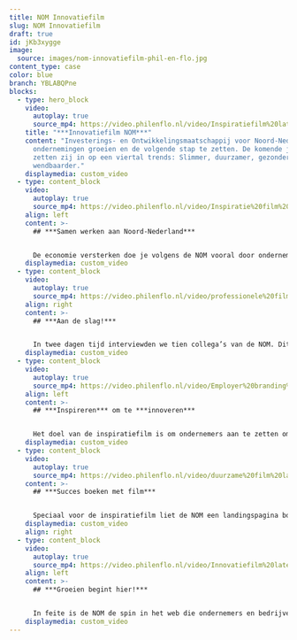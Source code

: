 ```yaml
---
title: NOM Innovatiefilm
slug: NOM Innovatiefilm
draft: true
id: jKb3xygge
image:
  source: images/nom-innovatiefilm-phil-en-flo.jpg
content_type: case
color: blue
branch: YBLABQPne
blocks:
  - type: hero_block
    video:
      autoplay: true
      source_mp4: https://video.philenflo.nl/video/Inspiratiefilm%20laten%20maken%20NOM%20-%20Phil%20en%20Flo.mp4
    title: "***Innovatiefilm NOM***"
    content: "Investerings- en Ontwikkelingsmaatschappij voor Noord-Nederland helpt
      ondernemingen groeien en de volgende stap te zetten. De komende jaren
      zetten zij in op een viertal trends: Slimmer, duurzamer, gezonder,
      wendbaarder."
    displaymedia: custom_video
  - type: content_block
    video:
      autoplay: true
      source_mp4: https://video.philenflo.nl/video/Inspiratie%20film%20NOM%20-%20Phil%20en%20Flo.mp4
    align: left
    content: >-
      ## ***Samen werken aan Noord-Nederland***


      De economie versterken doe je volgens de NOM vooral door ondernemingen zelf te versterken. Daarom vroegen Sander en Annemarie ons om een inspirerende film neer te zetten waarin we de ondernemers van Noord-Nederland aanspreken om samen met de NOM en andere ondernemers aan de slag te gaan met de vier genoemde trends.
    displaymedia: custom_video
  - type: content_block
    video:
      autoplay: true
      source_mp4: https://video.philenflo.nl/video/professionele%20film%20laten%20maken%20NOM%20-%20Phil%20en%20Flo.mp4
    align: right
    content: >-
      ## ***Aan de slag!***


      In twee dagen tijd interviewden we tien collega’s van de NOM. Dit deden we in de drie noordelijke provincies op zes locaties. Als filmcrew kregen we een kijkje in de keuken bij allerlei innovatieve bedrijven die elk op hun eigen wijze invulling geven aan de vier trends.
    displaymedia: custom_video
  - type: content_block
    video:
      autoplay: true
      source_mp4: https://video.philenflo.nl/video/Employer%20branding%20film%20laten%20maken%20NOM.mp4
    align: left
    content: >-
      ## ***Inspireren*** om te ***innoveren***


      Het doel van de inspiratiefilm is om ondernemers aan te zetten om te innoveren op het vlak van slimmer, duurzamer en gezonder ondernemen. Om de kijker te prikkelen interviewen we consultants van de NOM. Er is bewust gekozen om niet met een voice-over te werken, maar interviews te houden. Het herkenbaar in beeld brengen van de collega’s van de NOM, geeft een gezicht aan de organisatie en maakt het verhaal persoonlijker. Verder is de film aangekleed met allerlei sfeerbeelden die aansluiten op de vier trends.
    displaymedia: custom_video
  - type: content_block
    video:
      autoplay: true
      source_mp4: https://video.philenflo.nl/video/duurzame%20film%20laten%20maken%20-%20Phil%20en%20Flo.mp4
    content: >-
      ## ***Succes boeken met film***


      Speciaal voor de inspiratiefilm liet de NOM een landingspagina bouwen. Met korte teaser films nodigen we ondernemers uit om een kijkje te nemen op de website van de NOM en de hele film daar te bekijken. Een succesvolle implementatie bestaat dus niet alleen uit een film, maar vooral uit een goed plan, waarin onze filmcontent tot zijn recht komt. Denk hierbij dus ook aan pakkende thumbnails, teasers en natuurlijk ondertiteling.
    displaymedia: custom_video
    align: right
  - type: content_block
    video:
      autoplay: true
      source_mp4: https://video.philenflo.nl/video/Innovatiefilm%20laten%20maken%20NOM%20-%20Phil%20en%20Flo.mp4
    align: left
    content: >-
      ## ***Groeien begint hier!***


      In feite is de NOM de spin in het web die ondernemers en bedrijven met elkaar in contact brengen. Dit vraagt om veelzijdige collega’s die zowel vakkennis als netwerkskills hebben. Om ook op dit vlak een nieuwe impuls te geven, maakten we voor de NOM vier korte employer branding films.
    displaymedia: custom_video
---
```

